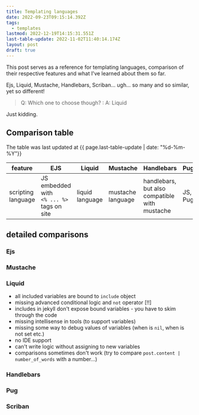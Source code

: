 ```yaml
---
title: Templating languages
date: 2022-09-23T09:15:14.392Z
tags:
  - templates
lastmod: 2022-12-19T14:15:31.551Z
last-table-update: 2022-11-02T11:40:14.174Z
layout: post
draft: true
---
```


This post serves as a reference for templating languages, comparison of their respective features and what I've learned about them so far.

Ejs, Liquid, Mustache, Handlebars, Scriban... ugh... so many and so similar, yet so different!

> Q: Which one to choose though?
> : A: Liquid


Just kidding.

## Comparison table

The table was last updated at {{ page.last-table-update | date: "%d-%m-%Y"}}

|feature| EJS| Liquid| Mustache| Handlebars| Pug | Scriban |
|---|---|---|---|---|---|---|
|scripting language| JS embedded with `<% ... %>` tags on site | liquid language | mustache language | handlebars, but also compatible with mustache | JS, Pug | Scriban language |

## detailed comparisons

### Ejs

### Mustache

### Liquid

- all included variables are bound to `include` object
- missing advanced conditional logic and `not` operator \[!!\]
- includes in jekyll don't expose bound variables - you have to skim through the code
- missing intellisense in tools (to support variables)
- missing some way to debug values of variables (when is `nil`, when is not set etc.)
- no IDE support
- can't write logic without assigning to new variables
- comparisons sometimes don't work (try to compare `post.content | number_of_words` with a number...)

### Handlebars

### Pug

### Scriban
